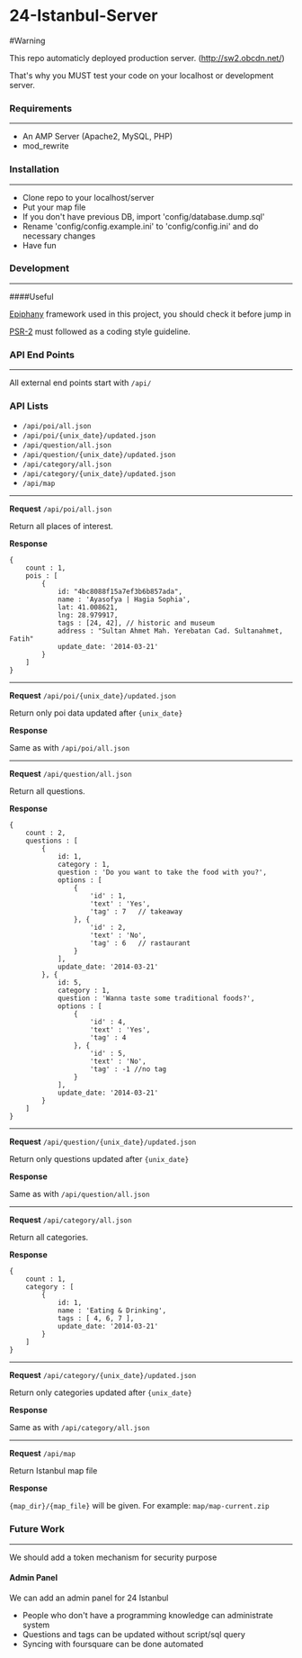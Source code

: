24-Istanbul-Server
==================

#Warning

This repo automaticly deployed production server. (http://sw2.obcdn.net/)

That's why you MUST test your code on your localhost or development server.

### Requirements
----------------------------------------

* An AMP Server (Apache2, MySQL, PHP)
* mod_rewrite


### Installation
----------------------------------------

* Clone repo to your localhost/server
* Put your map file
* If you don't have previous DB, import 'config/database.dump.sql'
* Rename 'config/config.example.ini' to 'config/config.ini' and do necessary changes
* Have fun


### Development
----------------------------------------

####Useful

[Epiphany](https://github.com/jmathai/epiphany) framework used in this project, you should check it before jump in

[PSR-2](https://github.com/php-fig/fig-standards/blob/master/accepted/PSR-2-coding-style-guide.md) must followed as a coding style guideline.


### API End Points
----------------------------------------
All external end points start with `/api/`

### API Lists

* `/api/poi/all.json`
* `/api/poi/{unix_date}/updated.json`
* `/api/question/all.json`
* `/api/question/{unix_date}/updated.json`
* `/api/category/all.json`
* `/api/category/{unix_date}/updated.json`
* `/api/map`

-----
**Request**
`/api/poi/all.json`

Return all places of interest.

**Response**

```
{   
    count : 1,
    pois : [
        {
            id: "4bc8088f15a7ef3b6b857ada",
            name : 'Ayasofya | Hagia Sophia',
            lat: 41.008621,
            lng: 28.979917,
            tags : [24, 42], // historic and museum
            address : "Sultan Ahmet Mah. Yerebatan Cad. Sultanahmet, Fatih"
            update_date: '2014-03-21'
        }
    ]
}
```

-----
**Request**
`/api/poi/{unix_date}/updated.json`

Return only poi data updated after `{unix_date}`

**Response**

Same as with `/api/poi/all.json`

-----
**Request**
`/api/question/all.json`

Return all questions.

**Response**

```
{   
    count : 2,
    questions : [
        {
            id: 1,
            category : 1,
            question : 'Do you want to take the food with you?',
            options : [
                {
                    'id' : 1,
                    'text' : 'Yes',
                    'tag' : 7   // takeaway
                }, {
                    'id' : 2,
                    'text' : 'No',
                    'tag' : 6   // rastaurant
                }
            ],
            update_date: '2014-03-21'
        }, {
            id: 5,
            category : 1,
            question : 'Wanna taste some traditional foods?',
            options : [
                {
                    'id' : 4,
                    'text' : 'Yes',
                    'tag' : 4
                }, {
                    'id' : 5,
                    'text' : 'No',
                    'tag' : -1 //no tag
                }
            ],
            update_date: '2014-03-21'
        }
    ]
}
```

-----
**Request**
`/api/question/{unix_date}/updated.json`

Return only questions updated after `{unix_date}`

**Response**

Same as with `/api/question/all.json`

-----
**Request**
`/api/category/all.json`

Return all categories.

**Response**

```
{   
    count : 1,
    category : [
        {
            id: 1,
            name : 'Eating & Drinking',
            tags : [ 4, 6, 7 ],
            update_date: '2014-03-21'
        }
    ]
}
```

-----
**Request**
`/api/category/{unix_date}/updated.json`

Return only categories updated after `{unix_date}`

**Response**

Same as with `/api/category/all.json`

-----
**Request**
`/api/map`

Return Istanbul map file

**Response**

`{map_dir}/{map_file}` will be given. For example: `map/map-current.zip`


### Future Work
----------------------------------------
We should add a token mechanism for security purpose


#### Admin Panel
We can add an admin panel for 24 Istanbul

* People who don't have a programming knowledge can administrate system
* Questions and tags can be updated without script/sql query
* Syncing with foursquare can be done automated
